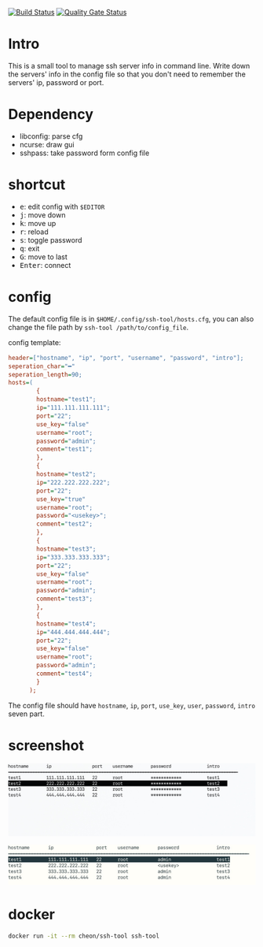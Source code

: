 [![Build Status](https://www.travis-ci.org/number317/ssh-tool.svg?branch=master)](https://www.travis-ci.org/number317/ssh-tool)
[![Quality Gate Status](https://sonarcloud.io/api/project_badges/measure?project=number317_ssh-tool&metric=alert_status)](https://sonarcloud.io/dashboard?id=number317_ssh-tool)

# Intro

This is a small tool to manage ssh server info in command line. Write down the servers' info in the config file so that you don't need to remember the servers' ip, password or port.

# Dependency

* libconfig: parse cfg
* ncurse: draw gui
* sshpass: take password form config file

# shortcut

* <kbd>e</kbd>: edit config with `$EDITOR`
* <kbd>j</kbd>: move down
* <kbd>k</kbd>: move up
* <kbd>r</kbd>: reload
* <kbd>s</kbd>: toggle password
* <kbd>q</kbd>: exit
* <kbd>G</kbd>: move to last
* <kbd>Enter</kbd>: connect

# config

The default config file is in `$HOME/.config/ssh-tool/hosts.cfg`, you can also change the file path by `ssh-tool /path/to/config_file`.

config template:

```cfg
header=["hostname", "ip", "port", "username", "password", "intro"];
seperation_char="━"
seperation_length=90;
hosts=(
        {
        hostname="test1";
        ip="111.111.111.111";
        port="22";
        use_key="false"
        username="root";
        password="admin";
        comment="test1";
        },
        {
        hostname="test2";
        ip="222.222.222.222";
        port="22";
        use_key="true"
        username="root";
        password="<usekey>";
        comment="test2";
        },
        {
        hostname="test3";
        ip="333.333.333.333";
        port="22";
        use_key="false"
        username="root";
        password="admin";
        comment="test3";
        },
        {
        hostname="test4";
        ip="444.444.444.444";
        port="22";
        use_key="false"
        username="root";
        password="admin";
        comment="test4";
        }
      );
```

The config file should have `hostname`, `ip`, `port`, `use_key`, `user`, `password`, `intro` seven part.

# screenshot

![hide](./img/hide.jpg)

![show](./img/show.jpg)

# docker

```bash
docker run -it --rm cheon/ssh-tool ssh-tool
```
